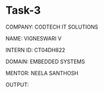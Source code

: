 # Task-3

COMPANY: CODTECH IT SOLUTIONS

NAME: VIGNESWARI V

INTERN ID: CT04DH822

DOMAIN: EMBEDDED SYSTEMS

MENTOR: NEELA SANTHOSH

OUTPUT:
